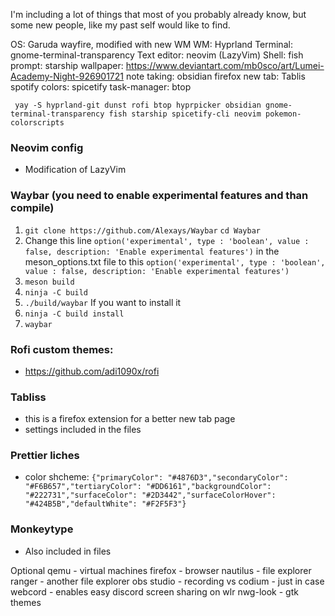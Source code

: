 I'm including a lot of things that most of you probably already know, but some new people, like my past self would like to find. 

OS: Garuda wayfire, modified with new WM
WM: Hyprland
Terminal: gnome-terminal-transparency
Text editor: neovim (LazyVim)
Shell: fish
prompt: starship
wallpaper: https://www.deviantart.com/mb0sco/art/Lumei-Academy-Night-926901721
note taking: obsidian
firefox new tab: Tablis
spotify colors: spicetify
task-manager: btop

` yay -S hyprland-git dunst rofi btop hyprpicker obsidian gnome-terminal-transparency fish starship spicetify-cli neovim pokemon-colorscripts`

### Neovim config
- Modification of LazyVim

### Waybar (you need to enable experimental features and than compile)
1. `git clone https://github.com/Alexays/Waybar`
`cd Waybar`
2. Change this line 
`option('experimental', type : 'boolean', value : false, description: 'Enable experimental features')`
in the meson_options.txt file to this
 `option('experimental', type : 'boolean', value : false, description: 'Enable experimental features')`
3. `meson build`
4. `ninja -C build`
5. `./build/waybar`
 If you want to install it
6. `ninja -C build install`
7. `waybar`

### Rofi custom themes:
- https://github.com/adi1090x/rofi

### Tabliss
- this is a firefox extension for a better new tab page
- settings included in the files

### Prettier liches
- color shcheme:
`{"primaryColor": "#4876D3","secondaryColor": "#F6B657","tertiaryColor": "#DD6161","backgroundColor": "#222731","surfaceColor": "#2D3442","surfaceColorHover": "#424B5B","defaultWhite": "#F2F5F3"}`

### Monkeytype
- Also included in files

Optional 
	qemu - virtual machines
	firefox - browser
	nautilus - file explorer
	ranger - another file explorer
	obs studio - recording
	vs codium - just in case
	webcord - enables easy discord screen sharing on wlr
	nwg-look - gtk themes
	